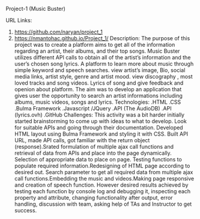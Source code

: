Project-1 (Music Buster)

URL Links:
1. https://github.com/naryan/project_1
2. https://nmantohac.github.io/Project_1/
Description:
The purpose of this project was to create a platform aims to get all of the information regarding an artist, their albums, and their top songs.
Music Buster utilizes different API calls to obtain all of the artist’s information and the user’s chosen song lyrics.
A platform to learn more about music through simple keyword and speech searches.
view artist’s image, Bio, social media links, artist style, genre and artist mood.
view discography , most loved tracks and song videos. Lyrics of song and give feedback and openion about platform.
The aim was to develop an application that gives user the opportunity to search an artist informations including albums, music videos, songs and lyrics.
Technologies:
.HTML
.CSS
.Bulma Framework
.Javascript /JQuery
.API (The AudioDB)
.API (lyrics.ovh)
.GitHub
Challenges:
This activity was a bit harder initially started brainstorming to come up with ideas to what to develop. Look for suitable APIs and going through their documentation. Developed HTML layout using Bulma Framework and styling it with CSS. Built API URL, made API calls, got familiar with the return object (response).Srated formulation of multiple ajax call functions and retrieval of data from APIs and place into the page dynamically. 
Selection of appropriate data to place on page. Testing functions to populate required information.Redesigning of HTML page according to desired out.
Search parameter to get all required data from multiple ajax call functions.Embedding the music and videos.Making page responsive and creation of speech function.
However desired results achieved by testing each function by console log and debugging it, inspecting each property and attribute, changing functionality after output, error handling, discussion with team, asking help of TAs and Instructor to get success.
